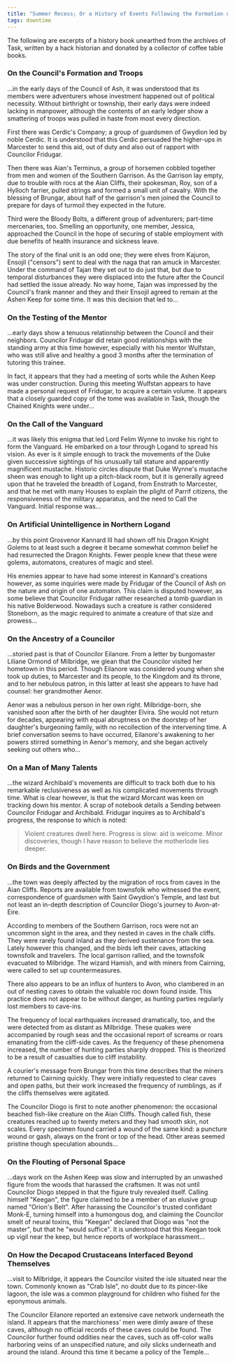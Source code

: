 ```yaml
---
title: "Summer Recess; Or a History of Events Following the Formation of the Council of Ash, after Machswmna in the Year 776 and up To, but Not Exceeding the Solstice, in Particular Those Events of Lesser and Greater Import Witnessed and Recorded by Council-Members, Such That Their Service to the Kingdom of Logand in Matters of State and Security Shall Not Go Unrewarded by Those That Follow in Their Footsteps and Those Who Benefit from This Diligence. A Humble Listicle of Services to the Marsh of Marcester."
tags: downtime
---
```


The following are excerpts of a history book unearthed from the archives of Task,
written by a hack historian
and donated by a collector of coffee table books.

### On the Council's Formation and Troops

...in the early days of the Council of Ash,
it was understood that its members were adventurers
whose investment happened out of political necessity.
Without birthright or township,
their early days were indeed lacking in manpower,
although the contents of an early ledger show
a smattering of troops was pulled in haste from most every direction.

First there was Cerdic's Company;
a group of guardsmen of Gwydion led by noble Cerdic.
It is understood that this Cerdic persuaded the higher-ups in Marcester to send this aid,
out of duty
and also out of rapport with Councilor Fridugar.

Then there was Aian's Terminus,
a group of horsemen cobbled together from men and women of the Southern Garrison.
As the Garrison lay empty,
due to trouble with rocs at the Aian Cliffs,
their spokesman, Roy,
son of a Hylloch farrier,
pulled strings and formed a small unit of cavalry.
With the blessing of Brungar,
about half of the garrison's men joined the Council to prepare
for days of turmoil they expected in the future.

Third were the Bloody Bolts,
a different group of adventurers;
part-time mercenaries, too.
Smelling an opportunity,
one member, Jessica,
approached the Council
in the hope of securing of stable employment
with due benefits of health insurance and sickness leave.

The story of the final unit is an odd one;
they were elves from Kajuron,
Ensojil ("censors") sent to deal with the naga that ran amuck in Marcester.
Under the command of Tajan they set out to do just that,
but due to temporal disturbances they were displaced into the future
after the Council had settled the issue already.
No way home,
Tajan was impressed by the Council's frank manner
and they and their Ensojil agreed to remain at the Ashen Keep for some time.
It was this decision that led to...

### On the Testing of the Mentor

...early days show a tenuous relationship between the Council and their neighbors.
Councilor Fridugar did retain good relationships with the standing army at this time however,
especially with his mentor Wulfstan,
who was still alive and healthy a good 3 months after the termination of tutoring this trainee.

In fact, it appears that they had a meeting of sorts while the Ashen Keep was under construction.
During this meeting Wulfstan appears to have made a personal request of Fridugar,
to acquire a certain volume.
It appears that a closely guarded copy of the tome was available in Task,
though the Chained Knights were under...

### On the Call of the Vanguard

...it was likely this enigma that led Lord Felim Wynne to invoke his right to form the Vanguard.
He embarked on a tour through Logand to spread his vision.
As ever is it simple enough to track the movements of the Duke
given successive sightings of his unusually tall stature and apparently magnificent mustache.
Historic circles dispute that Duke Wynne's mustache sheen was enough to light up a pitch-black room,
but it is generally agreed upon that he traveled the breadth of Logand,
from Enstrath to Marcester,
and that he met with many Houses to explain the plight of Parrif citizens,
the responsiveness of the military apparatus,
and the need to Call the Vanguard.
Initial response was...

### On Artificial Unintelligence in Northern Logand

...by this point Grosvenor Kannard III had shown off his Dragon Knight Golems
to at least such a degree it became somewhat common belief he had resurrected the Dragon Knights.
Fewer people knew that these were golems, automatons, creatures of magic and steel.

His enemies appear to have had some interest in Kannard's creations however,
as some inquiries were made by Fridugar of the Council of Ash on the nature and origin of one automaton.
This claim is disputed however,
as some believe that Councilor Fridugar rather researched a tomb guardian in his native Bolderwood.
Nowadays such a creature is rather considered Stoneborn,
as the magic required to animate a creature of that size and prowess...

### On the Ancestry of a Councilor

...storied past is that of Councilor Eilanore.
From a letter by burgomaster Liliane Ormond of Milbridge,
we glean that the Councilor visited her hometown in this period.
Though Eilanore was considered young when she took up duties,
to Marcester and its people,
to the Kingdom and its throne,
and to her nebulous patron,
in this latter at least she appears to have had counsel:
her grandmother Aenor.

Aenor was a nebulous person in her own right.
Milbridge-born, she vanished soon after the birth of her daughter Elvira.
She would not return for decades,
appearing with equal abruptness on the doorstep of her daughter's burgeoning family,
with no recollection of the intervening time.
A brief conversation seems to have occurred,
Eilanore's awakening to her powers stirred something in Aenor's memory,
and she began actively seeking out others who...

### On a Man of Many Talents

...the wizard Archibald's movements are difficult to track
both due to his remarkable reclusiveness
as well as his complicated movements through time.
What is clear however,
is that the wizard Morcant was keen on tracking down his mentor.
A scrap of notebook details a Sending between Councilor Fridugar and Archibald.
Fridugar inquires as to Archibald's progress,
the response to which is noted:

> Violent creatures dwell here.
> Progress is slow: aid is welcome.
> Minor discoveries,
> though I have reason to believe the motherlode lies deeper.

### On Birds and the Government

...the town was deeply affected by the migration of rocs from caves in the Aian Cliffs.
Reports are available from townsfolk who witnessed the event,
correspondence of guardsmen with Saint Gwydion's Temple,
and last but not least an in-depth description of Councilor Diogo's journey to Avon-at-Eire.

According to members of the Southern Garrison,
rocs were not an uncommon sight in the area,
and they nested in caves in the chalk cliffs.
They were rarely found inland
as they derived sustenance from the sea.
Lately however this changed,
and the birds left their caves,
attacking townsfolk and travelers.
The local garrison rallied,
and the townsfolk evacuated to Milbridge.
The wizard Hamish,
and with miners from Cairning,
were called to set up countermeasures.

There also appears to be an influx of hunters to Avon,
who clambered in an out of nesting caves to obtain the valuable roc down found inside.
This practice does not appear to be without danger,
as hunting parties regularly lost members to cave-ins.

The frequency of local earthquakes increased dramatically, too,
and the were detected from as distant as Milbridge.
These quakes were accompanied by rough seas
and the occasional report of screams or roars emanating from the cliff-side caves.
As the frequency of these phenomena increased,
the number of hunting parties sharply dropped.
This is theorized to be a result of casualties due to cliff instability.

A courier's message from Brungar from this time describes
that the miners returned to Cairning quickly.
They were initially requested to clear caves and open paths,
but their work increased the frequency of rumblings,
as if the cliffs themselves were agitated.

The Councilor Diogo is first to note another phenomenon:
the occasional beached fish-like creature on the Aian Cliffs.
Though called fish,
these creatures reached up to twenty meters
and they had smooth skin, not scales.
Every specimen found carried a wound of the same kind:
a puncture wound or gash,
always on the front or top of the head.
Other areas seemed pristine
though speculation abounds...

### On the Flouting of Personal Space

...days work on the Ashen Keep was slow
and interrupted by an unwashed figure from the woods
that harassed the craftsmen.
It was not until Councilor Diogo stepped in that the figure truly revealed itself.
Calling himself "Keegan",
the figure claimed to be a member of an elusive group named "Orion's Belt".
After harassing the Councilor's trusted confidant Monk-E,
turning himself into a humongous dog,
and claiming the Councilor smelt of neural toxins,
this "Keegan" declared that Diogo was "not the master",
but that he "would suffice".
It is understood that this Keegan took up vigil near the keep,
but hence reports of workplace harassment...

### On How the Decapod Crustaceans Interfaced Beyond Themselves

...visit to Milbridge,
it appears the Councilor visited the isle situated near the town.
Commonly known as "Crab Isle",
no doubt due to its pincer-like lagoon,
the isle was a common playground for children
who fished for the eponymous animals.

The Councilor Eilanore reported an extensive cave network underneath the island.
It appears that the marchioness' men were dimly aware of these caves,
although no official records of these caves could be found.
The Councilor further found oddities near the caves,
such as off-color walls harboring veins of an unspecified nature,
and oily slicks underneath and around the island.
Around this time it became a policy of the Temple...
